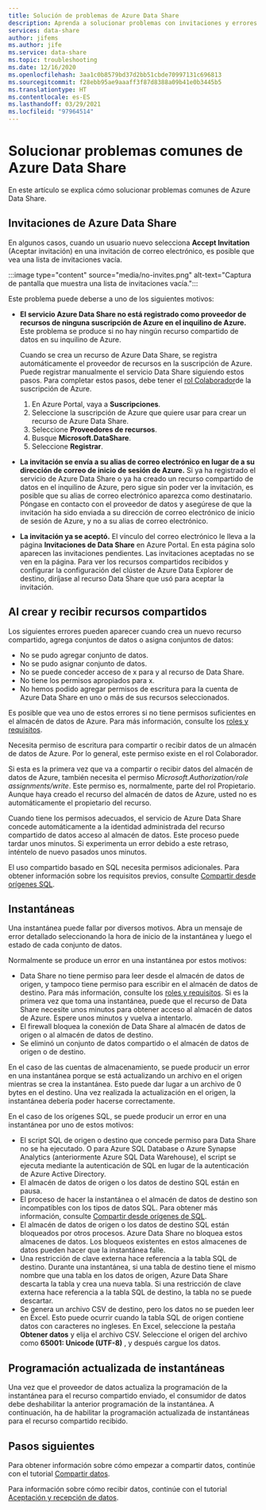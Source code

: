 ```yaml
---
title: Solución de problemas de Azure Data Share
description: Aprenda a solucionar problemas con invitaciones y errores al crear o recibir recursos compartidos de datos en Azure Data Share.
services: data-share
author: jifems
ms.author: jife
ms.service: data-share
ms.topic: troubleshooting
ms.date: 12/16/2020
ms.openlocfilehash: 3aa1c0b8579bd37d2bb51cbde70997131c696813
ms.sourcegitcommit: f28ebb95ae9aaaff3f87d8388a09b41e0b3445b5
ms.translationtype: HT
ms.contentlocale: es-ES
ms.lasthandoff: 03/29/2021
ms.locfileid: "97964514"
---
```

# <a name="troubleshoot-common-problems-in-azure-data-share"></a>Solucionar problemas comunes de Azure Data Share 

En este artículo se explica cómo solucionar problemas comunes de Azure Data Share. 

## <a name="azure-data-share-invitations"></a>Invitaciones de Azure Data Share 

En algunos casos, cuando un usuario nuevo selecciona **Accept Invitation** (Aceptar invitación) en una invitación de correo electrónico, es posible que vea una lista de invitaciones vacía. 

:::image type="content" source="media/no-invites.png" alt-text="Captura de pantalla que muestra una lista de invitaciones vacía.":::

Este problema puede deberse a uno de los siguientes motivos:

* **El servicio Azure Data Share no está registrado como proveedor de recursos de ninguna suscripción de Azure en el inquilino de Azure.** Este problema se produce si no hay ningún recurso compartido de datos en su inquilino de Azure. 

    Cuando se crea un recurso de Azure Data Share, se registra automáticamente el proveedor de recursos en la suscripción de Azure. Puede registrar manualmente el servicio Data Share siguiendo estos pasos. Para completar estos pasos, debe tener el [rol Colaborador](../role-based-access-control/built-in-roles.md#contributor)de la suscripción de Azure. 

    1. En Azure Portal, vaya a **Suscripciones**.
    1. Seleccione la suscripción de Azure que quiere usar para crear un recurso de Azure Data Share.
    1. Seleccione **Proveedores de recursos**.
    1. Busque **Microsoft.DataShare**.
    1. Seleccione **Registrar**.

* **La invitación se envía a su alias de correo electrónico en lugar de a su dirección de correo de inicio de sesión de Azure.** Si ya ha registrado el servicio de Azure Data Share o ya ha creado un recurso compartido de datos en el inquilino de Azure, pero sigue sin poder ver la invitación, es posible que su alias de correo electrónico aparezca como destinatario. Póngase en contacto con el proveedor de datos y asegúrese de que la invitación ha sido enviada a su dirección de correo electrónico de inicio de sesión de Azure, y no a su alias de correo electrónico.

* **La invitación ya se aceptó.** El vínculo del correo electrónico le lleva a la página **Invitaciones de Data Share** en Azure Portal. En esta página solo aparecen las invitaciones pendientes. Las invitaciones aceptadas no se ven en la página. Para ver los recursos compartidos recibidos y configurar la configuración del clúster de Azure Data Explorer de destino, diríjase al recurso Data Share que usó para aceptar la invitación.

## <a name="creating-and-receiving-shares"></a>Al crear y recibir recursos compartidos

Los siguientes errores pueden aparecer cuando crea un nuevo recurso compartido, agrega conjuntos de datos o asigna conjuntos de datos:

* No se pudo agregar conjunto de datos.
* No se pudo asignar conjunto de datos.
* No se puede conceder acceso de x para y al recurso de Data Share.
* No tiene los permisos apropiados para x.
* No hemos podido agregar permisos de escritura para la cuenta de Azure Data Share en uno o más de sus recursos seleccionados.

Es posible que vea uno de estos errores si no tiene permisos suficientes en el almacén de datos de Azure. Para más información, consulte los [roles y requisitos](concepts-roles-permissions.md). 

Necesita permiso de escritura para compartir o recibir datos de un almacén de datos de Azure. Por lo general, este permiso existe en el rol Colaborador. 

Si esta es la primera vez que va a compartir o recibir datos del almacén de datos de Azure, también necesita el permiso *Microsoft.Authorization/role assignments/write*. Este permiso es, normalmente, parte del rol Propietario. Aunque haya creado el recurso del almacén de datos de Azure, usted no es automáticamente el propietario del recurso. 

Cuando tiene los permisos adecuados, el servicio de Azure Data Share concede automáticamente a la identidad administrada del recurso compartido de datos acceso al almacén de datos. Este proceso puede tardar unos minutos. Si experimenta un error debido a este retraso, inténtelo de nuevo pasados unos minutos.

El uso compartido basado en SQL necesita permisos adicionales. Para obtener información sobre los requisitos previos, consulte [Compartir desde orígenes SQL](how-to-share-from-sql.md).

## <a name="snapshots"></a>Instantáneas
Una instantánea puede fallar por diversos motivos. Abra un mensaje de error detallado seleccionando la hora de inicio de la instantánea y luego el estado de cada conjunto de datos. 

Normalmente se produce un error en una instantánea por estos motivos:

* Data Share no tiene permiso para leer desde el almacén de datos de origen, y tampoco tiene permiso para escribir en el almacén de datos de destino. Para más información, consulte los [roles y requisitos](concepts-roles-permissions.md). Si es la primera vez que toma una instantánea, puede que el recurso de Data Share necesite unos minutos para obtener acceso al almacén de datos de Azure. Espere unos minutos y vuelva a intentarlo.
* El firewall bloquea la conexión de Data Share al almacén de datos de origen o al almacén de datos de destino.
* Se eliminó un conjunto de datos compartido o el almacén de datos de origen o de destino.

En el caso de las cuentas de almacenamiento, se puede producir un error en una instantánea porque se está actualizando un archivo en el origen mientras se crea la instantánea. Esto puede dar lugar a un archivo de 0 bytes en el destino. Una vez realizada la actualización en el origen, la instantánea debería poder hacerse correctamente.

En el caso de los orígenes SQL, se puede producir un error en una instantánea por uno de estos motivos:

* El script SQL de origen o destino que concede permiso para Data Share no se ha ejecutado. O para Azure SQL Database o Azure Synapse Analytics (anteriormente Azure SQL Data Warehouse), el script se ejecuta mediante la autenticación de SQL en lugar de la autenticación de Azure Active Directory.  
* El almacén de datos de origen o los datos de destino SQL están en pausa.
* El proceso de hacer la instantánea o el almacén de datos de destino son incompatibles con los tipos de datos SQL. Para obtener más información, consulte [Compartir desde orígenes de SQL](how-to-share-from-sql.md#supported-data-types).
* El almacén de datos de origen o los datos de destino SQL están bloqueados por otros procesos. Azure Data Share no bloquea estos almacenes de datos. Los bloqueos existentes en estos almacenes de datos pueden hacer que la instantánea falle.
* Una restricción de clave externa hace referencia a la tabla SQL de destino. Durante una instantánea, si una tabla de destino tiene el mismo nombre que una tabla en los datos de origen, Azure Data Share descarta la tabla y crea una nueva tabla. Si una restricción de clave externa hace referencia a la tabla SQL de destino, la tabla no se puede descartar.
* Se genera un archivo CSV de destino, pero los datos no se pueden leer en Excel. Esto puede ocurrir cuando la tabla SQL de origen contiene datos con caracteres no ingleses. En Excel, seleccione la pestaña **Obtener datos** y elija el archivo CSV. Seleccione el origen del archivo como **65001: Unicode (UTF-8)** , y después cargue los datos.

## <a name="updated-snapshot-schedules"></a>Programación actualizada de instantáneas
Una vez que el proveedor de datos actualiza la programación de la instantánea para el recurso compartido enviado, el consumidor de datos debe deshabilitar la anterior programación de la instantánea. A continuación, ha de habilitar la programación actualizada de instantáneas para el recurso compartido recibido. 

## <a name="next-steps"></a>Pasos siguientes

Para obtener información sobre cómo empezar a compartir datos, continúe con el tutorial [Compartir datos](share-your-data.md). 

Para información sobre cómo recibir datos, continúe con el tutorial [Aceptación y recepción de datos](subscribe-to-data-share.md).
